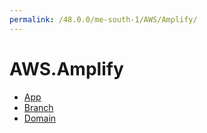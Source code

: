 ```yaml
---
permalink: /48.0.0/me-south-1/AWS/Amplify/
---
```


# AWS.Amplify



* [App](App.md)
* [Branch](Branch.md)
* [Domain](Domain.md)
